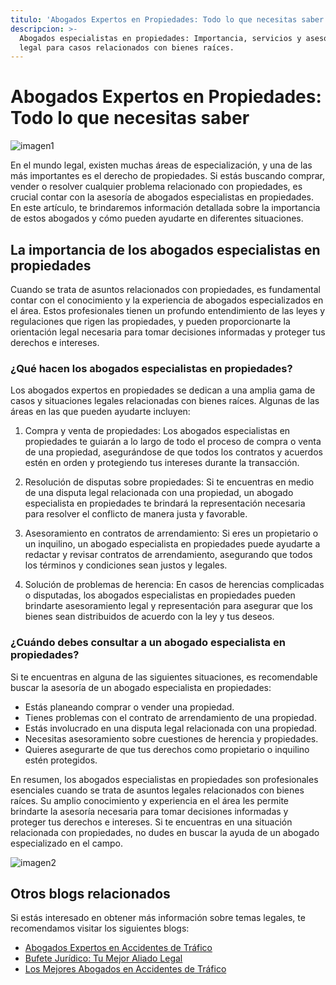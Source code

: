 ```yaml
---
titulo: 'Abogados Expertos en Propiedades: Todo lo que necesitas saber'
descripcion: >-
  Abogados especialistas en propiedades: Importancia, servicios y asesoramiento
  legal para casos relacionados con bienes raíces.
---
```


# Abogados Expertos en Propiedades: Todo lo que necesitas saber

![imagen1](./img/abogados-especialistas-en-propiedades-1.webp)


En el mundo legal, existen muchas áreas de especialización, y una de las más importantes es el derecho de propiedades. Si estás buscando comprar, vender o resolver cualquier problema relacionado con propiedades, es crucial contar con la asesoría de abogados especialistas en propiedades. En este artículo, te brindaremos información detallada sobre la importancia de estos abogados y cómo pueden ayudarte en diferentes situaciones.

## La importancia de los abogados especialistas en propiedades

Cuando se trata de asuntos relacionados con propiedades, es fundamental contar con el conocimiento y la experiencia de abogados especializados en el área. Estos profesionales tienen un profundo entendimiento de las leyes y regulaciones que rigen las propiedades, y pueden proporcionarte la orientación legal necesaria para tomar decisiones informadas y proteger tus derechos e intereses.

### ¿Qué hacen los abogados especialistas en propiedades?

Los abogados expertos en propiedades se dedican a una amplia gama de casos y situaciones legales relacionadas con bienes raíces. Algunas de las áreas en las que pueden ayudarte incluyen:

1. Compra y venta de propiedades: Los abogados especialistas en propiedades te guiarán a lo largo de todo el proceso de compra o venta de una propiedad, asegurándose de que todos los contratos y acuerdos estén en orden y protegiendo tus intereses durante la transacción.

2. Resolución de disputas sobre propiedades: Si te encuentras en medio de una disputa legal relacionada con una propiedad, un abogado especialista en propiedades te brindará la representación necesaria para resolver el conflicto de manera justa y favorable.

3. Asesoramiento en contratos de arrendamiento: Si eres un propietario o un inquilino, un abogado especialista en propiedades puede ayudarte a redactar y revisar contratos de arrendamiento, asegurando que todos los términos y condiciones sean justos y legales.

4. Solución de problemas de herencia: En casos de herencias complicadas o disputadas, los abogados especialistas en propiedades pueden brindarte asesoramiento legal y representación para asegurar que los bienes sean distribuidos de acuerdo con la ley y tus deseos.

### ¿Cuándo debes consultar a un abogado especialista en propiedades?

Si te encuentras en alguna de las siguientes situaciones, es recomendable buscar la asesoría de un abogado especialista en propiedades:

- Estás planeando comprar o vender una propiedad.
- Tienes problemas con el contrato de arrendamiento de una propiedad.
- Estás involucrado en una disputa legal relacionada con una propiedad.
- Necesitas asesoramiento sobre cuestiones de herencia y propiedades.
- Quieres asegurarte de que tus derechos como propietario o inquilino estén protegidos.



En resumen, los abogados especialistas en propiedades son profesionales esenciales cuando se trata de asuntos legales relacionados con bienes raíces. Su amplio conocimiento y experiencia en el área les permite brindarte la asesoría necesaria para tomar decisiones informadas y proteger tus derechos e intereses. Si te encuentras en una situación relacionada con propiedades, no dudes en buscar la ayuda de un abogado especializado en el campo.

![imagen2](./img/abogados-especialistas-en-propiedades-2.webp)

## Otros blogs relacionados

Si estás interesado en obtener más información sobre temas legales, te recomendamos visitar los siguientes blogs:

- [Abogados Expertos en Accidentes de Tráfico](abogados-especialistas-en-accidentes-de-trafico)
- [Bufete Jurídico: Tu Mejor Aliado Legal](bufete-juridico)
- [Los Mejores Abogados en Accidentes de Tráfico](los-mejores-abogados-en-accidentes-de-trafico)

